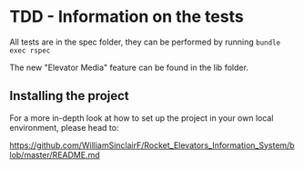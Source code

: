 # TDD - Information on the tests

All tests are in the spec folder, they can be performed by running `bundle exec rspec`

The new "Elevator Media" feature can be found in the lib folder.

## Installing the project

For a more in-depth look at how to set up the project in your own local environment, please head to:

https://github.com/WilliamSinclairF/Rocket_Elevators_Information_System/blob/master/README.md

